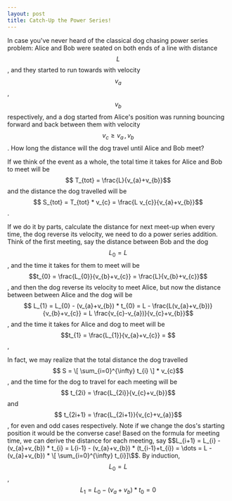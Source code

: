 ```yaml
---
layout: post
title: Catch-Up the Power Series!
---
```


<link rel="stylesheet" href="https://cdn.jsdelivr.net/npm/katex@0.15.1/dist/katex.min.css" integrity="sha384-R4558gYOUz8mP9YWpZJjofhk+zx0AS11p36HnD2ZKj/6JR5z27gSSULCNHIRReVs" crossorigin="anonymous">
<script defer src="https://cdn.jsdelivr.net/npm/katex@0.15.1/dist/katex.min.js" integrity="sha384-z1fJDqw8ZApjGO3/unPWUPsIymfsJmyrDVWC8Tv/a1HeOtGmkwNd/7xUS0Xcnvsx" crossorigin="anonymous"></script>
<script defer src="https://cdn.jsdelivr.net/npm/katex@0.15.1/dist/contrib/auto-render.min.js" integrity="sha384-+XBljXPPiv+OzfbB3cVmLHf4hdUFHlWNZN5spNQ7rmHTXpd7WvJum6fIACpNNfIR" crossorigin="anonymous"
    onload="renderMathInElement(document.body);"></script>
        
In case you've never heard of the classical dog chasing power series problem: Alice and Bob were seated on both ends of a line with distance $$L$$, and they 
started to run towards with velocity $$v_{a}$$, $$v_{b}$$ respectively, and a dog started from Alice's position was running bouncing forward and back between 
them with velocity $$v_{c} \geq v_{a} \, , \, v_{b}$$. How long the distance will the dog travel until Alice and Bob meet? 

If we think of the event as a whole, the total time it takes for Alice and Bob to meet will be $$ T_{tot} = \frac{L}{v_{a}+v_{b}}$$ and the distance the dog
travelled will be $$ S_{tot} = T_{tot} * v_{c} = \frac{L v_{c}}{v_{a}+v_{b}}$$.

If we do it by parts, calculate the distance for next meet-up when every time, the dog reverse its velocity, we need to do a power series addition. Think of 
the first meeting, say the distance between Bob and the dog $$ L_{0} = L$$, and the time it takes for them to meet will be 
$$t_{0} = \frac{L_{0}}{v_{b}+v_{c}} = \frac{L}{v_{b}+v_{c}}$$, and then the dog reverse its velocity to meet Alice, but now the distance between between Alice 
and the dog will be $$ L_{1} = L_{0} - (v_{a}+v_{b}) * t_{0} = L - \frac{L(v_{a}+v_{b})}{v_{b}+v_{c}} = L \frac{v_{c}-v_{a})}{v_{c}+v_{b}}$$, and the time it 
takes for Alice and dog to meet will be $$t_{1} = \frac{L_{1}}{v_{a}+v_{c}} =  $$, 

In fact, we may realize that the total distance the dog travelled $$ S = \[ \sum_{i=0}^{\infty} t_{i} \] * v_{c}$$, and the time for the dog to travel for each meeting will be $$ t_{2i} = \frac{L_{2i}}{v_{c}+v_{b}}$$ and $$ t_{2i+1} = \frac{L_{2i+1}}{v_{c}+v_{a}}$$, for even and odd cases respectively. Note if we change 
the dos's starting position it would be the converse case! Based on the formula for meeting time, we can derive the distance for each meeting, say 
$$L_{i+1} = L_{i} - (v_{a}+v_{b}) * t_{i} = L{i-1} - (v_{a}+v_{b}) * (t_{i-1}+t_{i}) = \dots = L - (v_{a}+v_{b}) * \[ \sum_{i=0}^{\infty} t_{i}]\$$. 
By induction, $$ L_{0} = L$$, $$L_{1} = L_{0} - (v_{a}+v_{b}) * t_{0} = 0$$ 




